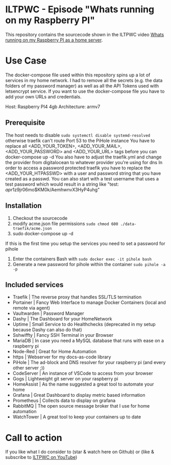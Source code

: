 # ILTPWC - Episode "Whats running on my Raspberry PI"

This repository contains the sourcecode shown in the ILTPWC video [Whats running on my Raspberry PI as a home server](https://www.youtube.com/watch?v=ckvnHElX4do).


# Use Case
The docker-compose file used within this repository spins up a lot of services in my home network.
I had to remove all the secrets (e.g. the data folders of my password manager) as well as all the API Tokens used with letsencrypt service.
If you want to use the docker-compose file you have to add your own URLs and credentials.

Host: Raspberry PI4 4gb
Architecture: armv7

## Prerequisite
The host needs to disable `sudo systemctl disable systemd-resolved` otherwise traefik can't route Port 53 to the PiHole instance
You have to replace all <ADD_YOUR_TOKEN>, <ADD_YOUR_MAIL>, <ADD_YOUR_PASSWORD> and <ADD_YOUR_URL> tags before you can docker-compose up -d
You also have to adjust the traefik.yml and change the provider from digitalocean to whatever provider you're using for dns
In order to access a password protected traefik you have to replace the <ADD_YOUR_HTPASSWD> with a user and password string that you have created as a passwd.
You can also start with a test username that uses a test password which would result in a string like "test: $apr1$z9jr06mo$KM0k/AemhwnvX3HyP4uhg"

## Installation
1. Checkout the sourcecode
2. modify acme.json file permissions `sudo chmod 600 ./data-traefik/acme.json`
3. sudo docker-compose up -d

If this is the first time you setup the services you need to set a password for pihole
1. Enter the containers Bash with `sudo docker exec -it pihole bash`
2. Generate a new password for pihole within the container `sudo pihole -a -p`

## Included services

- Traefik | The reverse proxy that handles SSL/TLS termination
- Portainer | Fancy Web Interface to manage Docker Containers (local and remote via agent)
- Vaultwarden | Password Manager
- Dashy | The Dashboard for your HomeNetwork
- Uptime | Small Service to do Healthchecks (deprecated in my setup because Dashy can also do that)
- Sshwiffty | Fancy SSH Terminal in your Browser
- MariaDB | In case you need a MySQL database that runs with ease on a raspberry pi
- Node-Red | Great for Home Automation
- https | Webserver for my docs-as-code library
- PiHole | The ad-block and DNS resolver for your raspberry pi (and every other server ;))
- CodeServer | An instance of VSCode to access from your browser
- Gogs | Lightweight git server on your raspberry pi
- HomeAssist | As the name suggested a great tool to automate your home
- Grafana | Great Dashboard to display metric based information
- Prometheus | Collects data to display on grafana
- RabbitMQ | The open source message broker that I use for home automation
- WatchTower | A great tool to keep your containers up to date

# Call to action
If you like what I do consider to (star & watch here on Github) or (like & subscribe to [ILTPWC on YouTube](https://www.youtube.com/channel/UCsdzIxeBvby42j8ti278lFw))
